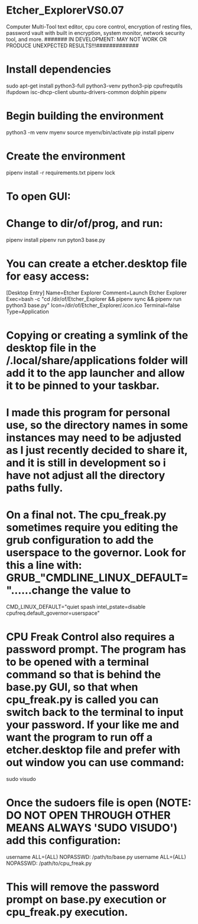 # Etcher_ExplorerVS0.07
 Computer Multi-Tool text editor, cpu core control, encryption of resting files, password vault with built in encryption, system monitor, network security tool, and more.
####### IN DEVELOPMENT: MAY NOT WORK OR PRODUCE UNEXPECTED RESULTS!!!#############
# Install dependencies
sudo apt-get install python3-full python3-venv python3-pip cpufrequtils ifupdown isc-dhcp-client ubuntu-drivers-common dolphin pipenv
# Begin building the environment
python3 -m venv myenv
source myenv/bin/activate
pip install pipenv
# Create the environment
pipenv install -r requirements.txt
pipenv lock

# To open GUI:
# Change to dir/of/prog, and run:
pipenv install
pipenv run pyton3 base.py

# You can create a etcher.desktop file for easy access:

[Desktop Entry]
Name=Etcher Explorer
Comment=Launch Etcher Explorer
Exec=bash -c "cd /dir/of/Etcher_Explorer && pipenv sync && pipenv run python3 base.py"
Icon=/dir/of/Etcher_Explorer/.icon.ico
Terminal=false
Type=Application

# Copying or creating a symlink of the desktop file in the /.local/share/applications folder will add it to the app launcher and allow it to be pinned to your taskbar.

# I made this program for personal use, so the directory names in some instances may need to be adjusted as I just recently decided to share it, and it is still in development so i have not adjust all the directory paths fully.

# On a final not. The cpu_freak.py sometimes require you editing the grub configuration to add the userspace to the governor. Look for this a line with: GRUB_"CMDLINE_LINUX_DEFAULT="......change the value to
CMD_LINUX_DEFAULT="quiet spash intel_pstate=disable cpufreq.default_governor=userspace"
# CPU Freak Control also requires a password prompt. The program has to be opened with a terminal command so that is behind the base.py GUI, so that when cpu_freak.py is called you can switch back to the terminal to input your password. If your like me and want the program to run off a etcher.desktop file and prefer with out window you can use command:
sudo visudo
# Once the sudoers file is open (NOTE: DO NOT OPEN THROUGH OTHER MEANS ALWAYS 'SUDO VISUDO') add this configuration:
username ALL=(ALL) NOPASSWD: /path/to/base.py
username ALL=(ALL) NOPASSWD: /path/to/cpu_freak.py
# This will remove the password prompt on base.py execution or cpu_freak.py execution.
